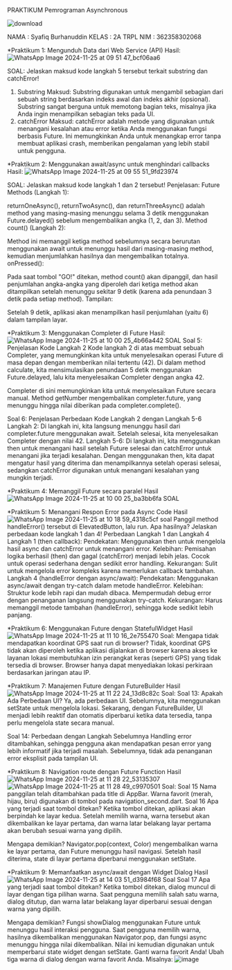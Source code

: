 PRAKTIKUM Pemrograman Asynchronous

![download](https://github.com/user-attachments/assets/2e2efce9-8817-4ca6-8597-e3ab1f967875)

NAMA : Syafiq Burhanuddin
KELAS : 2A TRPL
NIM : 362358302068

*Praktikum 1: Mengunduh Data dari Web Service (API)
Hasil:
  ![WhatsApp Image 2024-11-25 at 09 51 47_bcf06aa6](https://github.com/user-attachments/assets/7bef5e91-1189-4ac8-a227-8eb9cff179e2)

  SOAL:
  Jelaskan maksud kode langkah 5 tersebut terkait substring dan catchError!
  1. Substring
Maksud: Substring digunakan untuk mengambil sebagian dari sebuah string berdasarkan indeks awal dan indeks akhir (opsional). Substring sangat berguna untuk memotong bagian teks, misalnya jika Anda ingin menampilkan sebagian teks pada UI.
  2. catchError
Maksud: catchError adalah metode yang digunakan untuk menangani kesalahan atau error ketika Anda menggunakan fungsi berbasis Future. Ini memungkinkan Anda untuk menangkap error tanpa membuat aplikasi crash, memberikan pengalaman yang lebih stabil untuk pengguna.

*Praktikum 2: Menggunakan await/async untuk menghindari callbacks
Hasil:
![WhatsApp Image 2024-11-25 at 09 55 51_9fd23974](https://github.com/user-attachments/assets/2afc14bb-0eec-4964-a1e7-cf7d54750482)

 SOAL:
 Jelaskan maksud kode langkah 1 dan 2 tersebut!
 Penjelasan:
Future Methods (Langkah 1):

returnOneAsync(), returnTwoAsync(), dan returnThreeAsync() adalah method yang masing-masing menunggu selama 3 detik menggunakan Future.delayed() sebelum mengembalikan angka (1, 2, dan 3).
Method count() (Langkah 2):

Method ini memanggil ketiga method sebelumnya secara berurutan menggunakan await untuk menunggu hasil dari masing-masing method, kemudian menjumlahkan hasilnya dan mengembalikan totalnya.
onPressed():

Pada saat tombol "GO!" ditekan, method count() akan dipanggil, dan hasil penjumlahan angka-angka yang diperoleh dari ketiga method akan ditampilkan setelah menunggu sekitar 9 detik (karena ada penundaan 3 detik pada setiap method).
Tampilan:

Setelah 9 detik, aplikasi akan menampilkan hasil penjumlahan (yaitu 6) dalam tampilan layar.

 *Praktikum 3: Menggunakan Completer di Future
 Hasil:
![WhatsApp Image 2024-11-25 at 10 00 25_4b66a442](https://github.com/user-attachments/assets/b4ea585a-0e8e-449d-a08d-82663efca824)
SOAL
Soal 5: Penjelasan Kode Langkah 2
Kode langkah 2 di atas membuat sebuah Completer, yang memungkinkan kita untuk menyelesaikan operasi Future di masa depan dengan memberikan nilai tertentu (42). Di dalam method calculate, kita mensimulasikan penundaan 5 detik menggunakan Future.delayed, lalu kita menyelesaikan Completer dengan angka 42.

Completer di sini memungkinkan kita untuk menyelesaikan Future secara manual. Method getNumber mengembalikan completer.future, yang menunggu hingga nilai diberikan pada completer.complete().

Soal 6: Penjelasan Perbedaan Kode Langkah 2 dengan Langkah 5-6
Langkah 2: Di langkah ini, kita langsung menunggu hasil dari completer.future menggunakan await. Setelah selesai, kita menyelesaikan Completer dengan nilai 42.
Langkah 5-6: Di langkah ini, kita menggunakan then untuk menangani hasil setelah Future selesai dan catchError untuk menangani jika terjadi kesalahan. Dengan menggunakan then, kita dapat mengatur hasil yang diterima dan menampilkannya setelah operasi selesai, sedangkan catchError digunakan untuk menangani kesalahan yang mungkin terjadi.

*Praktikum 4: Memanggil Future secara paralel
Hasil
![WhatsApp Image 2024-11-25 at 10 00 25_ba3bb6fa](https://github.com/user-attachments/assets/1096c9cb-9b13-4ad3-9fab-7feb1689ad82)
SOAL

*Praktikum 5: Menangani Respon Error pada Async Code
Hasil
![WhatsApp Image 2024-11-25 at 10 18 59_4318c5cf](https://github.com/user-attachments/assets/9f80427a-de6b-4f1e-9adc-f0baed17c500)
soal
Panggil method handleError() tersebut di ElevatedButton, lalu run. Apa hasilnya? Jelaskan perbedaan kode langkah 1 dan 4!
Perbedaan Langkah 1 dan Langkah 4
Langkah 1 (then callback):
Pendekatan: Menggunakan then untuk mengelola hasil async dan catchError untuk menangani error.
Kelebihan:
Pemisahan logika berhasil (then) dan gagal (catchError) menjadi lebih jelas.
Cocok untuk operasi sederhana dengan sedikit error handling.
Kekurangan:
Sulit untuk mengelola error kompleks karena memerlukan callback tambahan.
Langkah 4 (handleError dengan async/await):
Pendekatan: Menggunakan async/await dengan try-catch dalam metode handleError.
Kelebihan:
Struktur kode lebih rapi dan mudah dibaca.
Mempermudah debug error dengan penanganan langsung menggunakan try-catch.
Kekurangan:
Harus memanggil metode tambahan (handleError), sehingga kode sedikit lebih panjang.

*Praktikum 6: Menggunakan Future dengan StatefulWidget
Hasil
![WhatsApp Image 2024-11-25 at 11 10 16_2e755470](https://github.com/user-attachments/assets/2ba44e35-834b-4742-a264-afc2c8d42da4)
Soal:
Mengapa tidak mendapatkan koordinat GPS saat run di browser?
Tidak, koordinat GPS tidak akan diperoleh ketika aplikasi dijalankan di browser karena akses ke layanan lokasi membutuhkan izin perangkat keras (seperti GPS) yang tidak tersedia di browser. Browser hanya dapat menyediakan lokasi perkiraan berdasarkan jaringan atau IP.

*Praktikum 7: Manajemen Future dengan FutureBuilder
Hasil
![WhatsApp Image 2024-11-25 at 11 22 24_13d8c82c](https://github.com/user-attachments/assets/ae1b0eea-800c-4ed5-9710-491af57caa77)
Soal:
Soal 13: Apakah Ada Perbedaan UI?
Ya, ada perbedaan UI. Sebelumnya, kita menggunakan setState untuk mengelola lokasi. Sekarang, dengan FutureBuilder, UI menjadi lebih reaktif dan otomatis diperbarui ketika data tersedia, tanpa perlu mengelola state secara manual.

Soal 14: Perbedaan dengan Langkah Sebelumnya
Handling error ditambahkan, sehingga pengguna akan mendapatkan pesan error yang lebih informatif jika terjadi masalah. Sebelumnya, tidak ada penanganan error eksplisit pada tampilan UI.

*Praktikum 8: Navigation route dengan Future Function
Hasil
![WhatsApp Image 2024-11-25 at 11 28 22_53135307](https://github.com/user-attachments/assets/1d58c813-d0e9-4b98-91b9-fb0dc09aa992)
![WhatsApp Image 2024-11-25 at 11 28 49_c9970501](https://github.com/user-attachments/assets/6c404c7f-b40b-48f3-97c9-5f5e2901757e)
Soal:
Soal 15
Nama panggilan telah ditambahkan pada title di AppBar.
Warna favorit (merah, hijau, biru) digunakan di tombol pada navigation_second.dart.
Soal 16
Apa yang terjadi saat tombol ditekan?
Ketika tombol ditekan, aplikasi akan berpindah ke layar kedua. Setelah memilih warna, warna tersebut akan dikembalikan ke layar pertama, dan warna latar belakang layar pertama akan berubah sesuai warna yang dipilih.

Mengapa demikian?
Navigator.pop(context, Color) mengembalikan warna ke layar pertama, dan Future menunggu hasil navigasi. Setelah hasil diterima, state di layar pertama diperbarui menggunakan setState.

*Praktikum 9: Memanfaatkan async/await dengan Widget Dialog
Hasil
![WhatsApp Image 2024-11-25 at 14 03 51_d3984f68](https://github.com/user-attachments/assets/bf923493-c973-4844-a627-0dbf7e04fa46)
Soal
Soal 17
Apa yang terjadi saat tombol ditekan?
Ketika tombol ditekan, dialog muncul di layar dengan tiga pilihan warna. Saat pengguna memilih salah satu warna, dialog ditutup, dan warna latar belakang layar diperbarui sesuai dengan warna yang dipilih.

Mengapa demikian?
Fungsi showDialog menggunakan Future untuk menunggu hasil interaksi pengguna. Saat pengguna memilih warna, hasilnya dikembalikan menggunakan Navigator.pop, dan fungsi async menunggu hingga nilai dikembalikan. Nilai ini kemudian digunakan untuk memperbarui state widget dengan setState.
Ganti warna favorit Anda!
Ubah tiga warna di dialog dengan warna favorit Anda. Misalnya:
![image](https://github.com/user-attachments/assets/4003357d-5192-4c63-aee6-57456c953d08)

